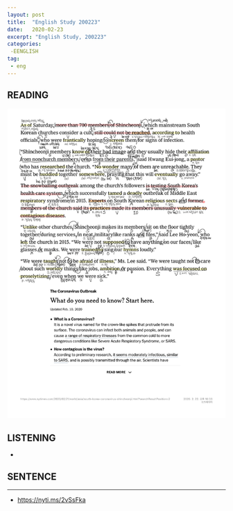 ```yaml
---
layout: post
title:  "English Study 200223"
date:   2020-02-23
excerpt: "English Study, 200223"
categories: 
 -EENGLISH
tag:
 - eng
---
```


## READING

![thenewyorktimes](../images/posts/NYT_CoronavirusOutbreakinSouthKorea20200222.jpg)

## LISTENING

* 

## SENTENCE

---
* https://nyti.ms/2vSsFka